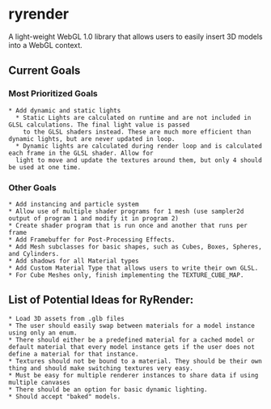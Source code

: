 # ryrender
A light-weight WebGL 1.0 library that allows users to easily insert 3D models into a WebGL context.

## Current Goals
### Most Prioritized Goals
    * Add dynamic and static lights
      * Static Lights are calculated on runtime and are not included in GLSL calculations. The final light value is passed
        to the GLSL shaders instead. These are much more efficient than dynamic lights, but are never updated in loop.
      * Dynamic lights are calculated during render loop and is calculated each frame in the GLSL shader. Allow for
      light to move and update the textures around them, but only 4 should be used at one time.

### Other Goals
    * Add instancing and particle system
    * Allow use of multiple shader programs for 1 mesh (use sampler2d output of program 1 and modify it in program 2)
    * Create shader program that is run once and another that runs per frame
    * Add Framebuffer for Post-Processing Effects.
    * Add Mesh subclasses for basic shapes, such as Cubes, Boxes, Spheres, and Cylinders.
    * Add shadows for all Material types
    * Add Custom Material Type that allows users to write their own GLSL.
    * For Cube Meshes only, finish implementing the TEXTURE_CUBE_MAP.
## List of Potential Ideas for RyRender:
    * Load 3D assets from .glb files
    * The user should easily swap between materials for a model instance using only an enum.
    * There should either be a predefined material for a cached model or default material that every model instance gets if the user does not define a material for that instance.
    * Textures should not be bound to a material. They should be their own thing and should make switching textures very easy.
    * Must be easy for multiple renderer instances to share data if using multiple canvases
    * There should be an option for basic dynamic lighting.
    * Should accept "baked" models.
    
    
